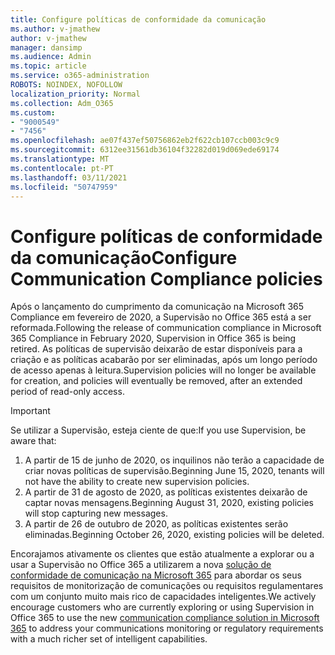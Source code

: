 ```yaml
---
title: Configure políticas de conformidade da comunicação
ms.author: v-jmathew
author: v-jmathew
manager: dansimp
ms.audience: Admin
ms.topic: article
ms.service: o365-administration
ROBOTS: NOINDEX, NOFOLLOW
localization_priority: Normal
ms.collection: Adm_O365
ms.custom:
- "9000549"
- "7456"
ms.openlocfilehash: ae07f437ef50756862eb2f622cb107ccb003c9c9
ms.sourcegitcommit: 6312ee31561db36104f32282d019d069ede69174
ms.translationtype: MT
ms.contentlocale: pt-PT
ms.lasthandoff: 03/11/2021
ms.locfileid: "50747959"
---
```

# <a name="configure-communication-compliance-policies"></a><span data-ttu-id="845fa-102">Configure políticas de conformidade da comunicação</span><span class="sxs-lookup"><span data-stu-id="845fa-102">Configure Communication Compliance policies</span></span>

<span data-ttu-id="845fa-103">Após o lançamento do cumprimento da comunicação na Microsoft 365 Compliance em fevereiro de 2020, a Supervisão no Office 365 está a ser reformada.</span><span class="sxs-lookup"><span data-stu-id="845fa-103">Following the release of communication compliance in Microsoft 365 Compliance in February 2020, Supervision in Office 365 is being retired.</span></span> <span data-ttu-id="845fa-104">As políticas de supervisão deixarão de estar disponíveis para a criação e as políticas acabarão por ser eliminadas, após um longo período de acesso apenas à leitura.</span><span class="sxs-lookup"><span data-stu-id="845fa-104">Supervision policies will no longer be available for creation, and policies will eventually be removed, after an extended period of read-only access.</span></span>

> [!IMPORTANT]
> <span data-ttu-id="845fa-105">Se utilizar a Supervisão, esteja ciente de que:</span><span class="sxs-lookup"><span data-stu-id="845fa-105">If you use Supervision, be aware that:</span></span>
>
> 1. <span data-ttu-id="845fa-106">A partir de 15 de junho de 2020, os inquilinos não terão a capacidade de criar novas políticas de supervisão.</span><span class="sxs-lookup"><span data-stu-id="845fa-106">Beginning June 15, 2020, tenants will not have the ability to create new supervision policies.</span></span>
> 2. <span data-ttu-id="845fa-107">A partir de 31 de agosto de 2020, as políticas existentes deixarão de captar novas mensagens.</span><span class="sxs-lookup"><span data-stu-id="845fa-107">Beginning August 31, 2020, existing policies will stop capturing new messages.</span></span>
> 3. <span data-ttu-id="845fa-108">A partir de 26 de outubro de 2020, as políticas existentes serão eliminadas.</span><span class="sxs-lookup"><span data-stu-id="845fa-108">Beginning October 26, 2020, existing policies will be deleted.</span></span>

<span data-ttu-id="845fa-109">Encorajamos ativamente os clientes que estão atualmente a explorar ou a usar a Supervisão no Office 365 a utilizarem a nova [solução de conformidade de comunicação na Microsoft 365](https://go.microsoft.com/fwlink/?linkid=2128593) para abordar os seus requisitos de monitorização de comunicações ou requisitos regulamentares com um conjunto muito mais rico de capacidades inteligentes.</span><span class="sxs-lookup"><span data-stu-id="845fa-109">We actively encourage customers who are currently exploring or using Supervision in Office 365 to use the new [communication compliance solution in Microsoft 365](https://go.microsoft.com/fwlink/?linkid=2128593) to address your communications monitoring or regulatory requirements with a much richer set of intelligent capabilities.</span></span>
